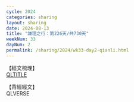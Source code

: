 ```yaml
---
cycle: 2024
categories: sharing
layout: sharing
date: 2024-08-13
title: "謙理之行：第226天/共730天"
weekNum: 33
dayNum: 2
permalink: /sharing/2024/wk33-day2-qianli.html
---
```

【經文梳理】  
[QLTITLE](QLLINK)

【背經經文】  
QLVERSE
